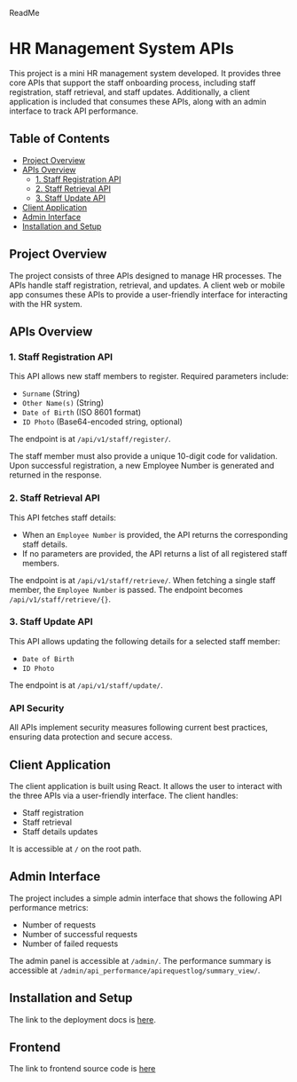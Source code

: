 ReadMe
# HR Management System APIs

This project is a mini HR management system developed. It provides three core APIs that support the staff onboarding process, including staff registration, staff retrieval, and staff updates. Additionally, a client application is included that consumes these APIs, along with an admin interface to track API performance.

## Table of Contents

- [Project Overview](#project-overview)
- [APIs Overview](#apis-overview)
  - [1. Staff Registration API](#1-staff-registration-api)
  - [2. Staff Retrieval API](#2-staff-retrieval-api)
  - [3. Staff Update API](#3-staff-update-api)
- [Client Application](#client-application)
- [Admin Interface](#admin-interface)
- [Installation and Setup](#installation-and-setup)


## Project Overview

The project consists of three APIs designed to manage HR processes. The APIs handle staff registration, retrieval, and updates. A client web or mobile app consumes these APIs to provide a user-friendly interface for interacting with the HR system.

## APIs Overview

### 1. Staff Registration API

This API allows new staff members to register. Required parameters include:
- `Surname` (String)
- `Other Name(s)` (String)
- `Date of Birth` (ISO 8601 format)
- `ID Photo` (Base64-encoded string, optional)

The endpoint is at `/api/v1/staff/register/`.

The staff member must also provide a unique 10-digit code for validation. Upon successful registration, a new Employee Number is generated and returned in the response.

### 2. Staff Retrieval API

This API fetches staff details:
- When an `Employee Number` is provided, the API returns the corresponding staff details.
- If no parameters are provided, the API returns a list of all registered staff members.

The endpoint is at `/api/v1/staff/retrieve/`.
When fetching a single staff member, the `Employee Number` is passed.
The endpoint becomes `/api/v1/staff/retrieve/{}`.

### 3. Staff Update API

This API allows updating the following details for a selected staff member:
- `Date of Birth`
- `ID Photo`

The endpoint is at `/api/v1/staff/update/`.

### API Security
All APIs implement security measures following current best practices, ensuring data protection and secure access.

## Client Application

The client application is built using React. It allows the user to interact with the three APIs via a user-friendly interface. The client handles:
- Staff registration
- Staff retrieval
- Staff details updates

It is accessible at `/` on the root path.

## Admin Interface

The project includes a simple admin interface that shows the following API performance metrics:
- Number of requests
- Number of successful requests
- Number of failed requests

The admin panel is accessible at `/admin/`.
The performance summary is accessible at `/admin/api_performance/apirequestlog/summary_view/`.


## Installation and Setup

The link to the deployment docs is [here](docs/deployment.md).

## Frontend 

The link to frontend source code is [here](https://github.com/brightkan/staff-frontend.git)

